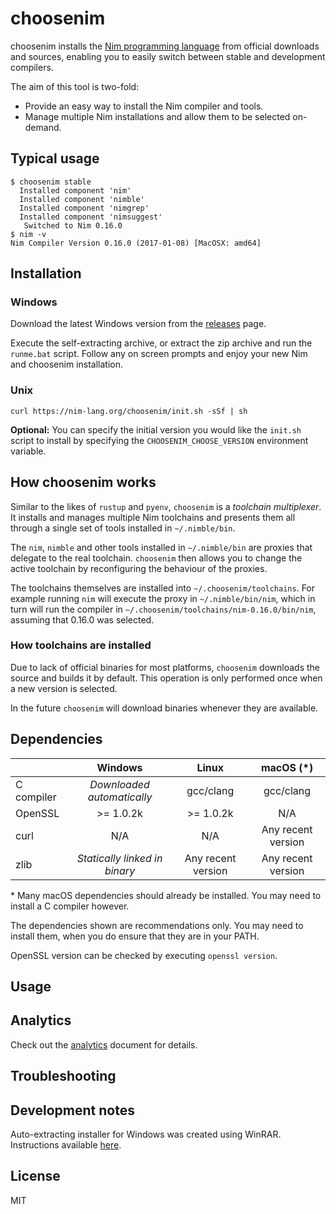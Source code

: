# choosenim

choosenim installs the [Nim programming language](https://nim-lang.org) from
official downloads and sources, enabling you to easily switch between stable
and development compilers.

The aim of this tool is two-fold:

* Provide an easy way to install the Nim compiler and tools.
* Manage multiple Nim installations and allow them to be selected on-demand.

## Typical usage

```
$ choosenim stable
  Installed component 'nim'
  Installed component 'nimble'
  Installed component 'nimgrep'
  Installed component 'nimsuggest'
   Switched to Nim 0.16.0
$ nim -v
Nim Compiler Version 0.16.0 (2017-01-08) [MacOSX: amd64]
```

## Installation

### Windows

Download the latest Windows version from the
[releases](https://github.com/dom96/choosenim/releases) page.

Execute the self-extracting archive, or extract the zip archive and run
the ``runme.bat`` script. Follow any on screen prompts and enjoy your
new Nim and choosenim installation.

### Unix

```
curl https://nim-lang.org/choosenim/init.sh -sSf | sh
```

**Optional:** You can specify the initial version you would like the `init.sh`
              script to install by specifying the ``CHOOSENIM_CHOOSE_VERSION``
              environment variable.

## How choosenim works

Similar to the likes of ``rustup`` and ``pyenv``, ``choosenim`` is a
_toolchain multiplexer_.
It installs and manages multiple Nim toolchains and presents them all through
a single set of tools installed in ``~/.nimble/bin``.

The ``nim``, ``nimble`` and other tools installed in ``~/.nimble/bin`` are
proxies that delegate to the real toolchain. ``choosenim`` then allows you
to change the active toolchain by reconfiguring the behaviour of the proxies.

The toolchains themselves are installed into ``~/.choosenim/toolchains``. For
example running ``nim`` will execute the proxy in ``~/.nimble/bin/nim``, which
in turn will run the compiler in ``~/.choosenim/toolchains/nim-0.16.0/bin/nim``,
assuming that 0.16.0 was selected.

### How toolchains are installed

Due to lack of official binaries for most platforms, ``choosenim`` downloads
the source and builds it by default. This operation is only performed once
when a new version is selected.

In the future ``choosenim`` will download binaries whenever they are available.

## Dependencies

|            |           Windows             |        Linux       |        macOS (*)      |
|------------|:-----------------------------:|:------------------:|:---------------------:|
| C compiler | *Downloaded automatically*    |      gcc/clang     |      gcc/clang        |
| OpenSSL    |          >= 1.0.2k            |      >= 1.0.2k     |         N/A           |
| curl       |             N/A               |         N/A        | Any recent version    |
| zlib       | *Statically linked in binary* | Any recent version | Any recent version    |

\* Many macOS dependencies should already be installed. You may need to install
   a C compiler however.

The dependencies shown are recommendations only. You may need to install
them, when you do ensure that they are in your PATH.

OpenSSL version can be checked by executing ``openssl version``.

## Usage

## Analytics

Check out the
[analytics](https://github.com/dom96/choosenim/blob/master/analytics.md)
document for details.

## Troubleshooting

## Development notes

Auto-extracting installer for Windows was created using WinRAR. Instructions
available [here](http://stackoverflow.com/a/27905551/492186).

## License

MIT
